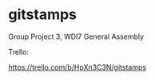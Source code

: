 # gitstamps
Group Project 3, WDI7 General Assembly

Trello:

https://trello.com/b/HpXn3C3N/gitstamps
